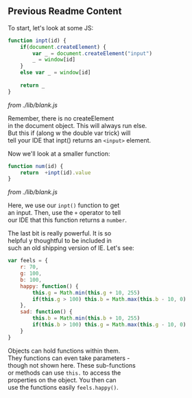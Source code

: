 ## Previous Readme Content

To start, let's look at some JS: 
```js
function inpt(id) {
    if(document.createElement) {
        var _ = document.createElement("input")
        _ = window[id]
    }
    else var _ = window[id]
    
    return _
}
```  
*from ./lib/blank.js*

Remember, there is no createElement  
in the document object. This will always run else.  
But this if (along w the double var trick) will  
tell your IDE that inpt() returns an `<input>` element.
  
Now we'll look at a smaller function: 
```js
function num(id) {
    return  +inpt(id).value
}
```
*from ./lib/blank.js*
  
Here, we use our `inpt()` function to get  
an input. Then, use the `+` operator to tell  
our IDE that this function returns a `number`.  
  

  
The last bit is really powerful. It is so  
helpful y thoughtful to be included in  
such an old shipping version of IE. Let's see:
```js
var feels = {
    r: 70,
    g: 100,
    b: 100,
    happy: function() {
        this.g = Math.min(this.g + 10, 255)
        if(this.g > 100) this.b = Math.max(this.b - 10, 0)
    },
    sad: function() {
        this.b = Math.min(this.b + 10, 255)
        if(this.b > 100) this.g = Math.max(this.g - 10, 0)
    }
}
```
  
Objects can hold functions within them.  
They functions can even take parameters -  
though not shown here. These sub-functions  
or methods can use `this.` to access the  
properties on the object. You then can  
use the functions easily `feels.happy()`. 